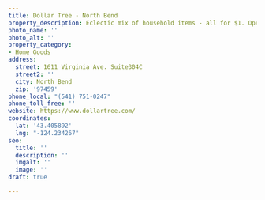 ```yaml
---
title: Dollar Tree - North Bend
property_description: Eclectic mix of household items - all for $1. Open daily 8am-9pm
photo_name: ''
photo_alt: ''
property_category:
- Home Goods
address:
  street: 1611 Virginia Ave. Suite304C
  street2: ''
  city: North Bend
  zip: '97459'
phone_local: "(541) 751-0247"
phone_toll_free: ''
website: https://www.dollartree.com/
coordinates:
  lat: '43.405892'
  lng: "-124.234267"
seo:
  title: ''
  description: ''
  imgalt: ''
  image: ''
draft: true

---
```

